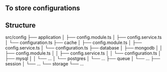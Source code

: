 ## To store configurations

## Structure
src/config
├── application
│   ├── config.module.ts
│   ├── config.service.ts
│   └── configuration.ts
├── cache
│   ├── config.module.ts
│   ├── config.service.ts
│   └── configuration.ts
├── database
│   ├── mongodb
│   │   ├── config.module.ts
│   │   ├── config.service.ts
│   │   └── configuration.ts
│   ├── mysql
│   │   └── ...
│   └── postgres
│       └── ...
├── queue
│   └── ...
├── session
│   └── ...
└── storage
    └── ...
